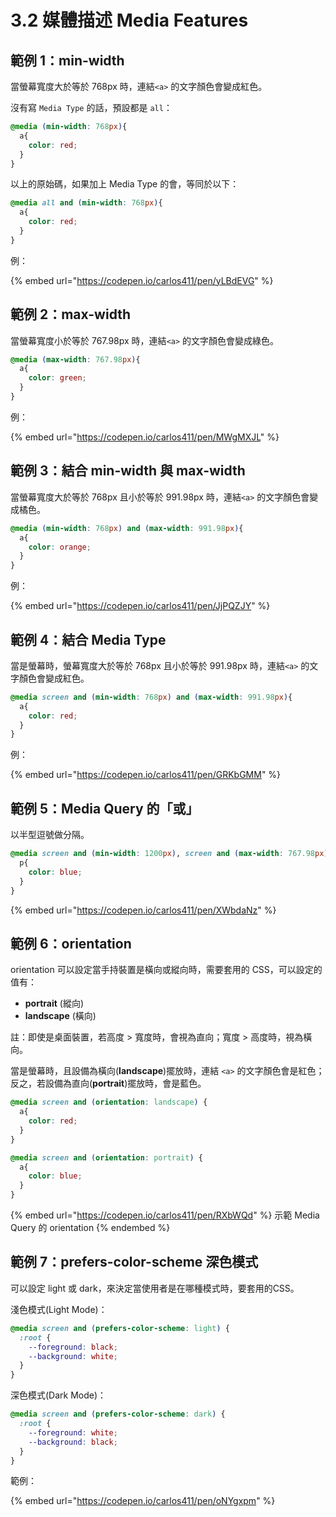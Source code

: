 # 3.2 媒體描述 Media Features

## 範例 1：min-width

當螢幕寬度大於等於 768px 時，連結`<a>` 的文字顏色會變成紅色。

沒有寫 `Media Type` 的話，預設都是 `all`：

```css
@media (min-width: 768px){
  a{
    color: red;
  }
}
```

以上的原始碼，如果加上 Media Type 的會，等同於以下：

```css
@media all and (min-width: 768px){
  a{
    color: red;
  }
}
```

例：

{% embed url="https://codepen.io/carlos411/pen/yLBdEVG" %}



## 範例 2：max-width

當螢幕寬度小於等於 767.98px 時，連結`<a>` 的文字顏色會變成綠色。

```css
@media (max-width: 767.98px){
  a{
    color: green;
  }
}
```

例：

{% embed url="https://codepen.io/carlos411/pen/MWgMXJL" %}



## 範例 3：結合 min-width 與 max-width

當螢幕寬度大於等於 768px 且小於等於 991.98px 時，連結`<a>` 的文字顏色會變成橘色。

```css
@media (min-width: 768px) and (max-width: 991.98px){
  a{
    color: orange;
  }
}
```

例：

{% embed url="https://codepen.io/carlos411/pen/JjPQZJY" %}



## 範例 4：結合 Media Type

當是螢幕時，螢幕寬度大於等於 768px 且小於等於 991.98px 時，連結`<a>` 的文字顏色會變成紅色。

```css
@media screen and (min-width: 768px) and (max-width: 991.98px){
  a{
    color: red;
  }
}
```

例：

{% embed url="https://codepen.io/carlos411/pen/GRKbGMM" %}



## 範例 5：Media Query 的「或」

以半型逗號做分隔。

```css
@media screen and (min-width: 1200px), screen and (max-width: 767.98px){
  p{
    color: blue;
  }
}
```

{% embed url="https://codepen.io/carlos411/pen/XWbdaNz" %}



## 範例 6：orientation

orientation 可以設定當手持裝置是橫向或縱向時，需要套用的 CSS，可以設定的值有：

* **portrait** (縱向)
* **landscape** (橫向)

註：即使是桌面裝置，若高度 > 寬度時，會視為直向；寬度 > 高度時，視為橫向。

當是螢幕時，且設備為橫向(**landscape**)擺放時，連結 `<a>` 的文字顏色會是紅色；反之，若設備為直向(**portrait**)擺放時，會是藍色。

```css
@media screen and (orientation: landscape) {
  a{
    color: red;
  }
}

@media screen and (orientation: portrait) {
  a{
    color: blue;
  }
}
```

{% embed url="https://codepen.io/carlos411/pen/RXbWQd" %}
示範 Media Query 的 orientation
{% endembed %}



## 範例 7：prefers-color-scheme 深色模式

可以設定 light 或 dark，來決定當使用者是在哪種模式時，要套用的CSS。

淺色模式(Light Mode)：

```css
@media screen and (prefers-color-scheme: light) {
  :root {
    --foreground: black;
    --background: white;
  }
}
```

深色模式(Dark Mode)：

```css
@media screen and (prefers-color-scheme: dark) {
  :root {
    --foreground: white;
    --background: black;
  }
}
```

範例：

{% embed url="https://codepen.io/carlos411/pen/oNYgxpm" %}



